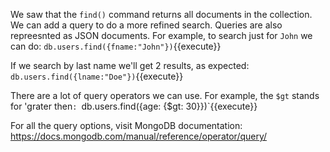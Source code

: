 We saw that the `find()` command returns all documents in the collection. 
We can add a query to do a more refined search. Queries are also repreesnted as JSON documents.
For example, to search just for `John` we can do:
`db.users.find({fname:"John"})`{{execute}}


If we search by last name we'll get 2 results, as expected:
`db.users.find({lname:"Doe"})`{{execute}}

There are a lot of query operators we can use. For example, the `$gt` stands for 'grater then`:
`db.users.find({age: {$gt: 30}})`{{execute}}

For all the query options, visit MongoDB documentation: 
https://docs.mongodb.com/manual/reference/operator/query/
